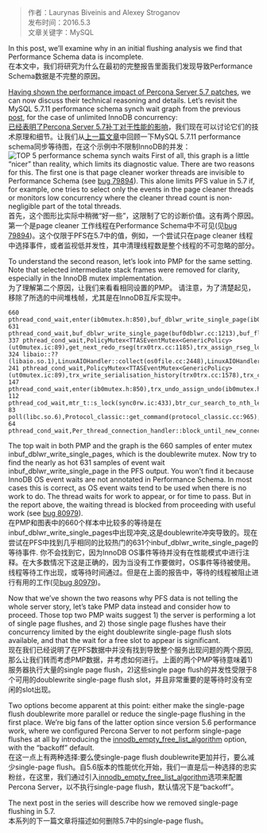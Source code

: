 >作者：Laurynas Biveinis and Alexey Stroganov  
>发布时间：2016.5.3  
>文章关键字：MySQL
 
In this post, we’ll examine why in an initial flushing analysis we find that Performance Schema data is incomplete.  
在本文中，我们将研究为什么在最初的完整报告里面我们发现导致Performance Schema数据是不完整的原因。

[Having shown the performance impact of Percona Server 5.7 patches](https://www.percona.com/blog/2016/03/17/percona-server-5-7-performance-improvements/), we can now discuss their technical reasoning and details. Let’s revisit the MySQL 5.7.11 performance schema synch wait graph from the previous [post](https://www.percona.com/blog/2016/03/17/percona-server-5-7-performance-improvements/), for the case of unlimited InnoDB concurrency:  
[已经表明了Percona Server 5.7补丁对于性能的影响](https://www.percona.com/blog/2016/03/17/percona-server-5-7-performance-improvements/)，我们现在可以讨论它们的技术原理和细节。让我们从[上一篇文章](https://www.percona.com/blog/2016/03/17/percona-server-5-7-performance-improvements/)中回顾一下MySQL 5.7.11 performance schema同步等待图，在这个示例中不限制InnoDB的并发：
![TOP 5 performance schema synch waits](https://www.percona.com/blog/wp-content/uploads/2016/03/5711.blog_.n6.v1.png)
First of all, this graph is a little “nicer” than reality, which limits its diagnostic value. There are two reasons for this. The first one is that page cleaner worker threads are invisible to Performance Schema (see [bug 79894](http://bugs.mysql.com/bug.php?id=79894)). This alone limits PFS value in 5.7 if, for example, one tries to select only the events in the page cleaner threads or monitors low concurrency where the cleaner thread count is non-negligible part of the total threads.  
首先，这个图形比实际中稍微“好一些”，这限制了它的诊断价值。这有两个原因。第一个是page cleaner 工作线程在Performance Schema中不可见(见[bug 79894](http://bugs.mysql.com/bug.php?id=79894))。这个仅限于PFS在5.7中的值，例如，一个尝试只在page cleaner 线程中选择事件，或者监视低并发性，其中清理线程数是整个线程的不可忽略的部分。

To understand the second reason, let’s look into PMP for the same setting. Note that selected intermediate stack frames were removed for clarity, especially in the InnoDB mutex implementation.  
为了理解第二个原因，让我们来看看相同设置的PMP。 请注意，为了清楚起见，移除了所选的中间堆栈帧，尤其是在InnoDB互斥实现中。
```
660 pthread_cond_wait,enter(ib0mutex.h:850),buf_dblwr_write_single_page(ib0mutex.h:850),buf_flush_write_block_low(buf0flu.cc:1096),buf_flush_page(buf0flu.cc:1096),buf_flush_single_page_from_LRU(buf0flu.cc:2217),buf_LRU_get_free_block(buf0lru.cc:1401),...
631 pthread_cond_wait,buf_dblwr_write_single_page(buf0dblwr.cc:1213),buf_flush_write_block_low(buf0flu.cc:1096),buf_flush_page(buf0flu.cc:1096),buf_flush_single_page_from_LRU(buf0flu.cc:2217),buf_LRU_get_free_block(buf0lru.cc:1401),...
337 pthread_cond_wait,PolicyMutex<TTASEventMutex<GenericPolicy>(ut0mutex.ic:89),get_next_redo_rseg(trx0trx.cc:1185),trx_assign_rseg_low(trx0trx.cc:1278),trx_set_rw_mode(trx0trx.cc:1278),lock_table(lock0lock.cc:4076),...
324 libaio::??(libaio.so.1),LinuxAIOHandler::collect(os0file.cc:2448),LinuxAIOHandler::poll(os0file.cc:2594),...
241 pthread_cond_wait,PolicyMutex<TTASEventMutex<GenericPolicy>(ut0mutex.ic:89),trx_write_serialisation_history(trx0trx.cc:1578),trx_commit_low(trx0trx.cc:2135),...
147 pthread_cond_wait,enter(ib0mutex.h:850),trx_undo_assign_undo(ib0mutex.h:850),trx_undo_report_row_operation(trx0rec.cc:1918),...
112 pthread_cod_wait,mtr_t::s_lock(sync0rw.ic:433),btr_cur_search_to_nth_level(btr0cur.cc:1008),...
83 poll(libc.so.6),Protocol_classic::get_command(protocol_classic.cc:965),do_command(sql_parse.cc:935),handle_connection(connection_handler_per_thread.cc:301),...
64 pthread_cond_wait,Per_thread_connection_handler::block_until_new_connection(thr_cond.h:136),...
```
The top wait in both PMP and the graph is the 660 samples of enter mutex inbuf_dblwr_write_single_pages, which is the doublewrite mutex. Now try to find the nearly as hot 631 samples of event wait inbuf_dblwr_write_single_page in the PFS output. You won’t find it because InnoDB OS event waits are not annotated in Performance Schema. In most cases this is correct, as OS event waits tend to be used when there is no work to do. The thread waits for work to appear, or for time to pass. But in the report above, the waiting thread is blocked from proceeding with useful work (see [bug 80979](http://bugs.mysql.com/bug.php?id=80979)).  
在PMP和图表中的660个样本中比较多的等待是在inbuf_dblwr_write_single_pages中出现冲突,这是doublewrite冲突导致的。现在尝试在PFS中找到几乎相同的比较热门的631个inbuf_dblwr_write_single_page的等待事件. 你不会找到它，因为InnoDB OS事件等待并没有在性能模式中进行注释。在大多数情况下这是正确的，因为当没有工作要做时，OS事件等待被使用。线程等待工作出现，或等待时间通过。但是在上面的报告中，等待的线程被阻止进行有用的工作(见[bug 80979](http://bugs.mysql.com/bug.php?id=80979))。

Now that we’ve shown the two reasons why PFS data is not telling the whole server story, let’s take PMP data instead and consider how to proceed. Those top two PMP waits suggest 1) the server is performing a lot of single page flushes, and 2) those single page flushes have their concurrency limited by the eight doublewrite single-page flush slots available, and that the wait for a free slot to appear is significant.  
现在我们已经说明了在PFS数据中并没有找到导致整个服务出现问题的两个原因,那么让我们转而考虑PMP数据，并考虑如何进行。上面的两个PMP等待意味着1)服务器执行大量的single page flush，2)这些single page flush的并发性受限于8个可用的doublewrite single-page flush slot，并且非常重要的是等待时没有空闲的slot出现。

Two options become apparent at this point: either make the single-page flush doublewrite more parallel or reduce the single-page flushing in the first place. We’re big fans of the latter option since version 5.6 performance work, where we configured Percona Server to not perform single-page flushes at all by introducing the [innodb_empty_free_list_algorithm](https://www.percona.com/doc/percona-server/5.6/performance/xtradb_performance_improvements_for_io-bound_highly-concurrent_workloads.html) option, with the “backoff” default.  
在这一点上有两种选择:要么使single-page flush doublewrite更加并行，要么减少single-page flush。自5.6版本的性能优化开始，我们一直是后一种选择的忠实粉丝，在这里，我们通过引入[innodb_empty_free_list_algorithm](https://www.percona.com/doc/percona-server/5.6/performance/xtradb_performance_improvements_for_io-bound_highly-concurrent_workloads.html)选项来配置Percona Server，以不执行single-page flush，默认情况下是“backoff”。

The next post in the series will describe how we removed single-page flushing in 5.7.  
本系列的下一篇文章将描述如何删除5.7中的single-page flush。


 
     
